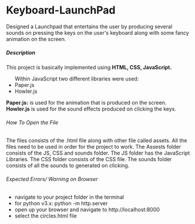# Keyboard-LaunchPad
Designed a Launchpad that entertains the user by producing several sounds on pressing the keys on the user's keyboard along with some fancy animation on the screen.

<h5>Description</h5>
This project is basically implemented using <b>HTML, CSS, JavaScript.</b>

<ul>Within JavaScript two different libraries were used:
<li>Paper.js</li>
<li>Howler.js</li>
</ul>
<div><b>Paper.js:</b> is used for the animation that is produced on the screen.</div>
<div><b>Howler.js</b> is used for the sound effects produced on clicking the keys.</div>

<h6>How To Open the File</h6>
The files consists of the .html file along with other file called assets.
All the files need to be used in order for the project to work.
The Assests folder consists of the JS, CSS and sounds folder. 
The JS folder has the JavaScript Libraries.
The CSS folder consists of the CSS file.
The sounds folder consists of all the sounds to generated on clicking.


<h6>Expected Errors/ Warning on Browser</h6>
<ul>
  <li>navigate to your project folder in the terminal</li>
  <li>for python v3.x: python -m http.server </li>
  <li>open up your browser and navigate to http://localhost:8000 </li>
  <li>select the circles.html file</li>
</ul>
